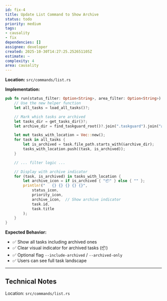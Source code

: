 ```yaml
---
id: fix-4
title: Update List Command to Show Archive
status: todo
priority: medium
tags:
- causality
- fix
dependencies: []
assignee: developer
created: 2025-10-30T14:27:25.252651105Z
estimate: ~
complexity: 4
area: causality
---
```



**Location:** `src/commands/list.rs`

**Implementation:**
```rust
pub fn run(status_filter: Option<String>, area_filter: Option<String>) -> Result<()> {
    // Use the new helper function
    let all_tasks = load_all_tasks()?;

    // Mark which tasks are archived
    let tasks_dir = get_tasks_dir()?;
    let archive_dir = find_taskguard_root()?.join(".taskguard").join("archive");

    let mut tasks_with_location = Vec::new();
    for task in all_tasks {
        let is_archived = task.file_path.starts_with(&archive_dir);
        tasks_with_location.push((task, is_archived));
    }

    // ... filter logic ...

    // Display with archive indicator
    for (task, is_archived) in tasks_with_location {
        let archive_icon = if is_archived { "📦" } else { "" };
        println!("   {} {} {} {} {}",
            status_icon,
            priority_icon,
            archive_icon,  // Show archive indicator
            task.id,
            task.title
        );
    }
}
```

**Expected Behavior:**
- ✅ Show all tasks including archived ones
- ✅ Clear visual indicator for archived tasks (📦)
- ✅ Optional flag `--include-archived` / `--archived-only`
- ✅ Users can see full task landscape

---


## Technical Notes
Location: `src/commands/list.rs`